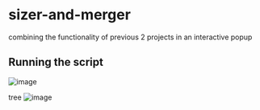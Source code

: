 # sizer-and-merger
combining the functionality of previous 2 projects in an interactive popup



Running the script
---
![image](https://user-images.githubusercontent.com/39832806/147831141-0bc4fa3b-283f-4762-aa30-81090ace7546.png)



tree
![image](https://user-images.githubusercontent.com/39832806/147831109-dee9c5fa-a4f8-4c2e-95eb-e1c6b21fd100.png)
